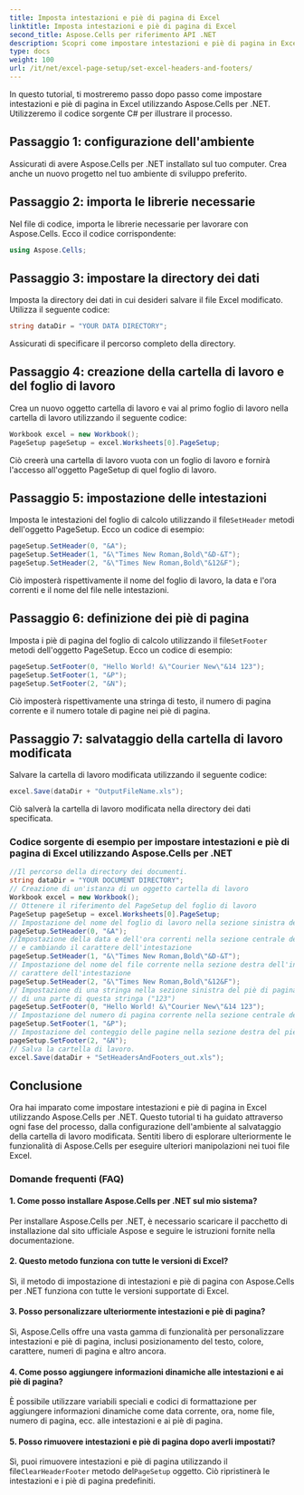 ```yaml
---
title: Imposta intestazioni e piè di pagina di Excel
linktitle: Imposta intestazioni e piè di pagina di Excel
second_title: Aspose.Cells per riferimento API .NET
description: Scopri come impostare intestazioni e piè di pagina in Excel utilizzando Aspose.Cells per .NET.
type: docs
weight: 100
url: /it/net/excel-page-setup/set-excel-headers-and-footers/
---
```


In questo tutorial, ti mostreremo passo dopo passo come impostare intestazioni e piè di pagina in Excel utilizzando Aspose.Cells per .NET. Utilizzeremo il codice sorgente C# per illustrare il processo.

## Passaggio 1: configurazione dell'ambiente

Assicurati di avere Aspose.Cells per .NET installato sul tuo computer. Crea anche un nuovo progetto nel tuo ambiente di sviluppo preferito.

## Passaggio 2: importa le librerie necessarie

Nel file di codice, importa le librerie necessarie per lavorare con Aspose.Cells. Ecco il codice corrispondente:

```csharp
using Aspose.Cells;
```

## Passaggio 3: impostare la directory dei dati

Imposta la directory dei dati in cui desideri salvare il file Excel modificato. Utilizza il seguente codice:

```csharp
string dataDir = "YOUR DATA DIRECTORY";
```

Assicurati di specificare il percorso completo della directory.

## Passaggio 4: creazione della cartella di lavoro e del foglio di lavoro

Crea un nuovo oggetto cartella di lavoro e vai al primo foglio di lavoro nella cartella di lavoro utilizzando il seguente codice:

```csharp
Workbook excel = new Workbook();
PageSetup pageSetup = excel.Worksheets[0].PageSetup;
```

Ciò creerà una cartella di lavoro vuota con un foglio di lavoro e fornirà l'accesso all'oggetto PageSetup di quel foglio di lavoro.

## Passaggio 5: impostazione delle intestazioni

 Imposta le intestazioni del foglio di calcolo utilizzando il file`SetHeader` metodi dell'oggetto PageSetup. Ecco un codice di esempio:

```csharp
pageSetup.SetHeader(0, "&A");
pageSetup.SetHeader(1, "&\"Times New Roman,Bold\"&D-&T");
pageSetup.SetHeader(2, "&\"Times New Roman,Bold\"&12&F");
```

Ciò imposterà rispettivamente il nome del foglio di lavoro, la data e l'ora correnti e il nome del file nelle intestazioni.

## Passaggio 6: definizione dei piè di pagina

 Imposta i piè di pagina del foglio di calcolo utilizzando il file`SetFooter` metodi dell'oggetto PageSetup. Ecco un codice di esempio:

```csharp
pageSetup.SetFooter(0, "Hello World! &\"Courier New\"&14 123");
pageSetup.SetFooter(1, "&P");
pageSetup.SetFooter(2, "&N");
```

Ciò imposterà rispettivamente una stringa di testo, il numero di pagina corrente e il numero totale di pagine nei piè di pagina.

## Passaggio 7: salvataggio della cartella di lavoro modificata

Salvare la cartella di lavoro modificata utilizzando il seguente codice:

```csharp
excel.Save(dataDir + "OutputFileName.xls");
```

Ciò salverà la cartella di lavoro modificata nella directory dei dati specificata.

### Codice sorgente di esempio per impostare intestazioni e piè di pagina di Excel utilizzando Aspose.Cells per .NET 
```csharp
//Il percorso della directory dei documenti.
string dataDir = "YOUR DOCUMENT DIRECTORY";
// Creazione di un'istanza di un oggetto cartella di lavoro
Workbook excel = new Workbook();
// Ottenere il riferimento del PageSetup del foglio di lavoro
PageSetup pageSetup = excel.Worksheets[0].PageSetup;
// Impostazione del nome del foglio di lavoro nella sezione sinistra dell'intestazione
pageSetup.SetHeader(0, "&A");
//Impostazione della data e dell'ora correnti nella sezione centrale dell'intestazione
// e cambiando il carattere dell'intestazione
pageSetup.SetHeader(1, "&\"Times New Roman,Bold\"&D-&T");
// Impostazione del nome del file corrente nella sezione destra dell'intestazione e modifica del file
// carattere dell'intestazione
pageSetup.SetHeader(2, "&\"Times New Roman,Bold\"&12&F");
// Impostazione di una stringa nella sezione sinistra del piè di pagina e modifica del carattere
// di una parte di questa stringa ("123")
pageSetup.SetFooter(0, "Hello World! &\"Courier New\"&14 123");
// Impostazione del numero di pagina corrente nella sezione centrale del piè di pagina
pageSetup.SetFooter(1, "&P");
// Impostazione del conteggio delle pagine nella sezione destra del piè di pagina
pageSetup.SetFooter(2, "&N");
// Salva la cartella di lavoro.
excel.Save(dataDir + "SetHeadersAndFooters_out.xls");
```


## Conclusione

Ora hai imparato come impostare intestazioni e piè di pagina in Excel utilizzando Aspose.Cells per .NET. Questo tutorial ti ha guidato attraverso ogni fase del processo, dalla configurazione dell'ambiente al salvataggio della cartella di lavoro modificata. Sentiti libero di esplorare ulteriormente le funzionalità di Aspose.Cells per eseguire ulteriori manipolazioni nei tuoi file Excel.

### Domande frequenti (FAQ)

#### 1. Come posso installare Aspose.Cells per .NET sul mio sistema?
Per installare Aspose.Cells per .NET, è necessario scaricare il pacchetto di installazione dal sito ufficiale Aspose e seguire le istruzioni fornite nella documentazione.

#### 2. Questo metodo funziona con tutte le versioni di Excel?
Sì, il metodo di impostazione di intestazioni e piè di pagina con Aspose.Cells per .NET funziona con tutte le versioni supportate di Excel.

#### 3. Posso personalizzare ulteriormente intestazioni e piè di pagina?
Sì, Aspose.Cells offre una vasta gamma di funzionalità per personalizzare intestazioni e piè di pagina, inclusi posizionamento del testo, colore, carattere, numeri di pagina e altro ancora.

#### 4. Come posso aggiungere informazioni dinamiche alle intestazioni e ai piè di pagina?
È possibile utilizzare variabili speciali e codici di formattazione per aggiungere informazioni dinamiche come data corrente, ora, nome file, numero di pagina, ecc. alle intestazioni e ai piè di pagina.

#### 5. Posso rimuovere intestazioni e piè di pagina dopo averli impostati?
 Sì, puoi rimuovere intestazioni e piè di pagina utilizzando il file`ClearHeaderFooter` metodo del`PageSetup` oggetto. Ciò ripristinerà le intestazioni e i piè di pagina predefiniti.